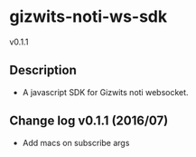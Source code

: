 gizwits-noti-ws-sdk
=======
v0.1.1

## Description
* A javascript SDK for Gizwits noti websocket.

## Change log v0.1.1 (2016/07)
* Add macs on subscribe args
